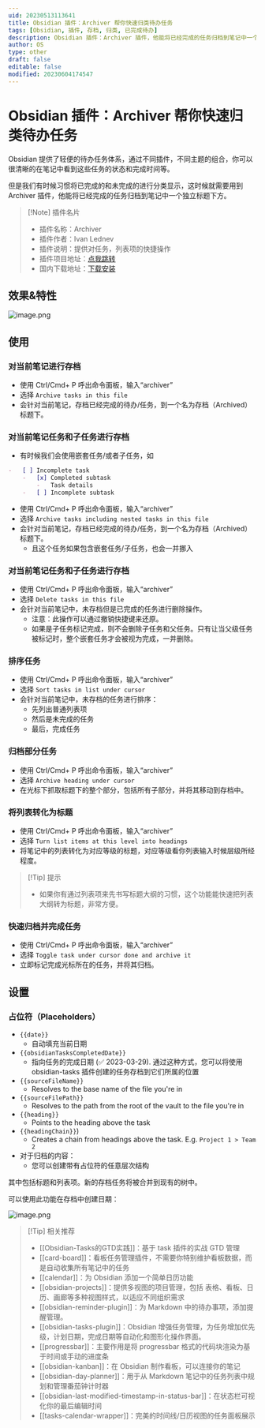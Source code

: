 ```yaml
---
uid: 20230513113641
title: Obsidian 插件：Archiver 帮你快速归类待办任务
tags: [Obsidian, 插件, 存档, 归类, 已完成待办]
description: Obsidian 插件：Archiver 插件，他能将已经完成的任务归档到笔记中一个独立标题下方。
author: OS
type: other
draft: false
editable: false
modified: 20230604174547
---
```


# Obsidian 插件：Archiver 帮你快速归类待办任务

Obsidian 提供了轻便的待办任务体系，通过不同插件，不同主题的组合，你可以很清晰的在笔记中看到这些任务的状态和完成时间等。

但是我们有时候习惯将已完成的和未完成的进行分类显示，这时候就需要用到 Archiver 插件，他能将已经完成的任务归档到笔记中一个独立标题下方。

> [!Note] 插件名片
> - 插件名称：Archiver
> - 插件作者：Ivan Lednev
> - 插件说明：提供对任务，列表项的快捷操作
> - 插件项目地址：[点我跳转](https://github.com/kepano/obsidian-hider)
> - 国内下载地址：[下载安装](https://pkmer.cn/products/plugin/pluginMarket/?obsidian-task-archiver)

## 效果&特性

![image.png](https://cdn.pkmer.cn/images/20230513114459.png!pkmer)

## 使用

### 对当前笔记进行存档

- 使用 Ctrl/Cmd+ P 呼出命令面板，输入“archiver”
- 选择 `Archive tasks in this file`
- 会针对当前笔记，存档已经完成的待办/任务，到一个名为存档（Archived）标题下。

### 对当前笔记任务和子任务进行存档

- 有时候我们会使用嵌套任务/或者子任务，如

```Markdown
-   [ ] Incomplete task
    -   [x] Completed subtask
        -   Task details
    -   [ ] Incomplete subtask
```

- 使用 Ctrl/Cmd+ P 呼出命令面板，输入“archiver”
- 选择 `Archive tasks including nested tasks in this file`
- 会针对当前笔记，存档已经完成的待办/任务，到一个名为存档（Archived）标题下。
	- 且这个任务如果包含嵌套任务/子任务，也会一并挪入

### 对当前笔记任务和子任务进行存档

- 使用 Ctrl/Cmd+ P 呼出命令面板，输入“archiver”
- 选择 `Delete tasks in this file`
- 会针对当前笔记中，未存档但是已完成的任务进行删除操作。
	- 注意：此操作可以通过撤销快捷键来还原。
	- 如果是子任务标记完成，则不会删除子任务和父任务。只有让当父级任务被标记时，整个嵌套任务才会被视为完成，一并删除。

### 排序任务

- 使用 Ctrl/Cmd+ P 呼出命令面板，输入“archiver”
- 选择 `Sort tasks in list under cursor`
- 会针对当前笔记中，未存档的任务进行排序：
	- 先列出普通列表项
	- 然后是未完成的任务
	- 最后，完成任务

### 归档部分任务

- 使用 Ctrl/Cmd+ P 呼出命令面板，输入“archiver”
- 选择 `Archive heading under cursor`
- 在光标下抓取标题下的整个部分，包括所有子部分，并将其移动到存档中。

### 将列表转化为标题

- 使用 Ctrl/Cmd+ P 呼出命令面板，输入“archiver”
- 选择 `Turn list items at this level into headings`
- 将笔记中的列表转化为对应等级的标题，对应等级看你列表输入时候层级所经程度。

> [!Tip] 提示
> - 如果你有通过列表项来先书写标题大纲的习惯，这个功能能快速把列表大纲转为标题，非常方便。

### 快速归档并完成任务

- 使用 Ctrl/Cmd+ P 呼出命令面板，输入“archiver”
- 选择 `Toggle task under cursor done and archive it`
- 立即标记完成光标所在的任务，并将其归档。

## 设置

### 占位符（Placeholders）

- `{{date}}`
    - 自动填充当前日期
- `{{obsidianTasksCompletedDate}}`
    - 指向任务的完成日期 (✅ 2023-03-29). 通过这种方式，您可以将使用 obsidian-tasks 插件创建的任务存档到它们所属的位置
- `{{sourceFileName}}`
    - Resolves to the base name of the file you're in
- `{{sourceFilePath}}`
    - Resolves to the path from the root of the vault to the file you're in
- `{{heading}}`
    - Points to the heading above the task
- `{{headingChain}}`)
    - Creates a chain from headings above the task. E.g. `Project 1 > Team 2`
- 对于归档的内容：
	- 您可以创建带有占位符的任意层次结构

其中包括标题和列表项。新的存档任务将被合并到现有的树中。

可以使用此功能在存档中创建日期：

![image.png](https://cdn.pkmer.cn/images/20230513180320.png!pkmer)

> [!Tip] 相关推荐
> - [[Obsidian-Tasks的GTD实践]]：基于 task 插件的实战 GTD 管理
> - [[card-board]]：看板任务管理插件，不需要你特别维护看板数据，而是自动收集所有笔记中的任务
> - [[calendar]]：为 Obsidian 添加一个简单日历功能
> - [[obsidian-projects]]：提供多视图的项目管理，包括 表格、看板、日历、画廊等多种视图样式，以适应不同组织需求
> - [[obsidian-reminder-plugin]]：为 Markdown 中的待办事项，添加提醒管理。
> - [[obsidian-tasks-plugin]]：Obsidian 增强任务管理，为任务增加优先级，计划日期，完成日期等自动化和图形化操作界面。
> - [[progressbar]]：主要作用是将 progressbar 格式的代码块渲染为基于时间或手动的进度条
> - [[obsidian-kanban]]：在 Obsidian 制作看板，可以连接你的笔记
> - [[obsidian-day-planner]]：用于从 Markdown 笔记中的任务列表中规划和管理番茄钟计时器
> - [[obsidian-last-modified-timestamp-in-status-bar]]：在状态栏可视化你的最后编辑时间
> - [[tasks-calendar-wrapper]]：完美的时间线/日历视图的任务面板展示